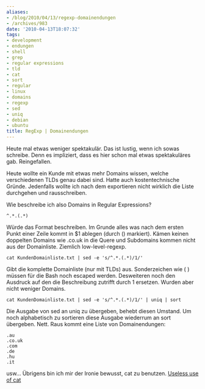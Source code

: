 ```yaml
---
aliases:
- /blog/2010/04/13/regexp-domainendungen
- /archives/983
date: '2010-04-13T18:07:32'
tags:
- development
- endungen
- shell
- grep
- regular expressions
- tld
- cat
- sort
- regular
- linux
- domains
- regexp
- sed
- uniq
- debian
- ubuntu
title: RegExp | Domainendungen
---
```


Heute mal etwas weniger spektakulär. Das ist lustig, wenn ich sowas
schreibe. Denn es impliziert, dass es hier schon mal etwas spektakuläres
gab. Reingefallen.

Heute wollte ein Kunde mit etwas mehr Domains wissen, welche verschiedenen
TLDs genau dabei sind. Hatte auch kostentechnische Gründe. Jedenfalls
wollte ich nach dem exportieren nicht wirklich die Liste durchgehen und
rausschreiben.

Wie beschreibe ich also Domains in Regular Expressions?

```
^.*.(.*)
```

Würde das Format beschreiben. Im Grunde alles was nach dem ersten Punkt
einer Zeile kommt in $1 ablegen (durch () markiert). Kämen keinen doppelten
Domains wie .co.uk in die Quere und Subdomains kommen nicht aus der
Domainliste. Ziemlich low-level-regexp.

```
cat KundenDomainliste.txt | sed -e 's/^.*.(.*)/1/'
```

Gibt die komplette Domainliste (nur mit TLDs) aus. Sonderzeichen wie ( )
müssen für die Bash noch escaped werden. Desweiteren noch den Ausdruck auf
den die Beschreibung zutrifft durch 1 ersetzen. Wurden aber nicht weniger
Domains.

```
cat KundenDomainliste.txt | sed -e 's/^.*.(.*)/1/' | uniq | sort
```

Die Ausgabe von sed an uniq zu übergeben, behebt diesen Umstand. Um noch
alphabetisch zu sortieren diese Ausgabe wiederrum an sort übergeben. Nett.
Raus kommt eine Liste von Domainendungen:

```
.au
.co.uk
.com
.de
.hu
.it
```

usw...  Übrigens bin ich mir der Ironie bewusst, cat zu benutzen. [Useless
use of cat](http://sial.org/howto/shell/useless-cat/)